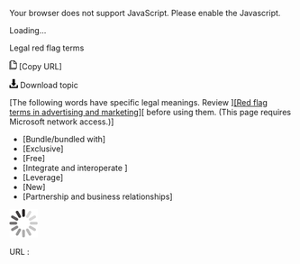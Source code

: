 Your browser does not support JavaScript. Please enable the Javascript.

Loading...

Legal red flag terms

![Copy URL](legal-red-flag-terms_files/Copy.png) [Copy URL]

![Download](legal-red-flag-terms_files/Download.png)
Download topic

[The following words have specific legal meanings. Review ][[Red flag terms in advertising and marketing]](https://microsoft.sharepoint.com/sites/lcaweb/Home/Marketing/Marketing-and-Advertising-Content/Red-Flag-Terms)[ before using them. (This page requires Microsoft network access.)]

-   [Bundle/bundled with]
-   [Exclusive]
-   [Free]
-   [Integrate and interoperate ]
-   [Leverage]
-   [New]
-   [Partnership and business relationships]

![In progress](legal-red-flag-terms_files/activity-large.gif)

URL :


